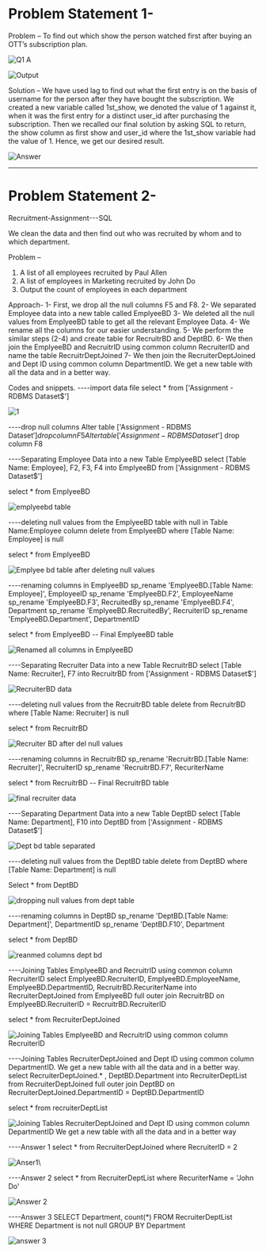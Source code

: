 # Problem Statement 1- 

Problem – To find out which show the person watched first after buying an OTT’s subscription plan.



![Q1 A](https://user-images.githubusercontent.com/90283295/139030552-d731f8e9-75ad-408c-8d6e-c2741e61b6fb.JPG)


![Output](https://user-images.githubusercontent.com/90283295/139030579-e7b67550-4319-41fb-98cf-831f4c2be1dc.JPG)




Solution – We have used lag to find out what the first entry is on the basis of username for the person after they have bought the subscription.
We created a new variable called 1st_show, we denoted the value of 1 against it, when it was the first entry for a distinct user_id after purchasing the subscription.
Then we recalled our final solution by asking SQL to return, the show column as first show and user_id where the 1st_show variable had the value of 1.
Hence, we get our desired result.


![Answer](https://user-images.githubusercontent.com/90283295/139030590-70b9324f-3a46-4066-885a-359458601fee.JPG)



------------------------------------------------------------------------------------------------------------------------------------------------------------
# Problem Statement 2-


Recruitment-Assignment---SQL

We clean the data and then find out who was recruited by whom and to
which department.

Problem –
1. A list of all employees recruited by Paul Allen
2. A list of employees in Marketing recruited by John Do
3. Output the count of employees in each department

Approach-
1- First, we drop all the null columns F5 and F8.
2- We separated Employee data into a new table called EmplyeeBD
3- We deleted all the null values from EmplyeeBD table to get all the
relevant Employee Data.
4- We rename all the columns for our easier understanding.
5- We perform the similar steps (2-4) and create table for RecruitrBD
and DeptBD.
6- We then join the EmplyeeBD and RecruitrID using common column
RecruiterID and name the table RecruitrDeptJoined
7- We then join the RecruiterDeptJoined and Dept ID using common
column DepartmentID. We get a new table with all the data and in a
better way.

Codes and snippets.
----import data file
select * from ['Assignment - RDBMS Dataset$']

![1](https://user-images.githubusercontent.com/91282080/139035983-990b8e44-c2fd-46c1-a3bc-14e6c9ba08d1.JPG)

----drop null columns
Alter table ['Assignment - RDBMS Dataset$']
drop column F5
Alter table ['Assignment - RDBMS Dataset$']
drop column F8

----Separating Employee Data into a new Table EmplyeeBD
select [Table Name: Employee], F2, F3, F4
into EmplyeeBD
from ['Assignment - RDBMS Dataset$']

select * from EmplyeeBD

![emplyeebd table](https://user-images.githubusercontent.com/91282080/139036162-9b7ddd51-a6df-421a-a873-71ebcfc1d412.JPG)

----deleting null values from the EmplyeeBD table with null in Table
Name:Employee column
delete from EmplyeeBD
where [Table Name: Employee] is null

select * from EmplyeeBD

![Emplyee bd table after deleting null
values](https://user-images.githubusercontent.com/91282080/139036284-d34fcafb-4000-4cb4-adb4-0ef732a96ad1.JPG)

----renaming columns in EmplyeeBD
sp_rename 'EmplyeeBD.[Table Name: Employee]', EmployeeID
sp_rename 'EmplyeeBD.F2', EmployeeName
sp_rename 'EmplyeeBD.F3', RecruitedBy
sp_rename 'EmplyeeBD.F4', Department
sp_rename 'EmplyeeBD.RecruitedBy', RecruiterID
sp_rename 'EmplyeeBD.Department', DepartmentID

select * from EmplyeeBD -- Final EmplyeeBD table

![Renamed all columns in
EmplyeeBD](https://user-images.githubusercontent.com/91282080/139036598-6350a9ff-675c-4c8c-98d7-5dfe42baf619.JPG)

----Separating Recruiter Data into a new Table RecruitrBD
select [Table Name: Recruiter], F7
into RecruitrBD
from ['Assignment - RDBMS Dataset$']

![RecruiterBD data](https://user-images.githubusercontent.com/91282080/139036702-90acf364-a430-46b5-9797-11e58610690c.JPG)

----deleting null values from the RecruitrBD table
delete from RecruitrBD
where [Table Name: Recruiter] is null

select * from RecruitrBD

![Recruiter BD after del null
values](https://user-images.githubusercontent.com/91282080/139036797-100d9968-03bf-4569-b6b1-838b14732251.JPG)

----renaming columns in RecruitrBD
sp_rename 'RecruitrBD.[Table Name: Recruiter]', RecruiterID
sp_rename 'RecruitrBD.F7', RecuriterName

select * from RecruitrBD -- Final RecruitrBD table

![final recruiter
data](https://user-images.githubusercontent.com/91282080/139037004-c8421b96-80d6-4c62-8b58-43df08ba4aec.JPG)

----Separating Department Data into a new Table DeptBD
select [Table Name: Department], F10
into DeptBD
from ['Assignment - RDBMS Dataset$']

![Dept bd table
separated](https://user-images.githubusercontent.com/91282080/139037123-265b3a23-6393-4c7e-bafc-0c8ecc89d075.JPG)

----deleting null values from the DeptBD table
delete from DeptBD
where [Table Name: Department] is null

Select * from DeptBD

![dropping null values from dept
table](https://user-images.githubusercontent.com/91282080/139037175-f94f3418-c77d-4b29-b577-08f063f489be.JPG)

----renaming columns in DeptBD
sp_rename 'DeptBD.[Table Name: Department]', DepartmentID
sp_rename 'DeptBD.F10', Department

select * from DeptBD

![reanmed columns dept
bd](https://user-images.githubusercontent.com/91282080/139037258-ca23d573-eff1-4c24-b9fb-61eaf1f307d2.JPG)

----Joining Tables EmplyeeBD and RecruitrID using common column RecruiterID
select EmplyeeBD.RecruiterID, EmplyeeBD.EmployeeName,
EmplyeeBD.DepartmentID, RecruitrBD.RecuriterName into
RecruiterDeptJoined from EmplyeeBD
full outer join RecruitrBD
on EmplyeeBD.RecruiterID = RecruitrBD.RecruiterID

select * from RecruiterDeptJoined

![Joining Tables EmplyeeBD and RecruitrID using common column
RecruiterID](https://user-images.githubusercontent.com/91282080/139037314-00409a06-df8c-40f8-bc6b-de73840bfcdc.JPG)

----Joining Tables RecruiterDeptJoined and Dept ID using common column
DepartmentID. We get a new table with all the data and in a better
way.
select RecruiterDeptJoined.* , DeptBD.Department
into RecruiterDeptList from RecruiterDeptJoined
full outer join DeptBD
on RecruiterDeptJoined.DepartmentID = DeptBD.DepartmentID

select * from recruiterDeptList

![Joining Tables RecruiterDeptJoined and Dept ID using common column
DepartmentID  We get a new table with all the data and in a better
way](https://user-images.githubusercontent.com/91282080/139037369-920a0e66-dd81-42b3-84c6-a221cdfa39ea.JPG)

----Answer 1
select * from RecruiterDeptJoined
where RecruiterID = 2

![Anser1](https://user-images.githubusercontent.com/91282080/139037437-c64f8588-ea96-48bf-b5ff-8a12136bebe2.JPG)\

----Answer 2
select * from RecruiterDeptList
where RecuriterName = 'John Do'

![Answer 2](https://user-images.githubusercontent.com/91282080/139037476-91103ccb-f7ec-4343-8def-55c245d9554a.JPG)

----Answer 3
SELECT Department, count(*)
FROM RecruiterDeptList
WHERE Department is not null
GROUP BY Department

![answer 3](https://user-images.githubusercontent.com/91282080/139037499-aac09b9b-262a-4f63-b149-5f4c4936af4a.JPG)
